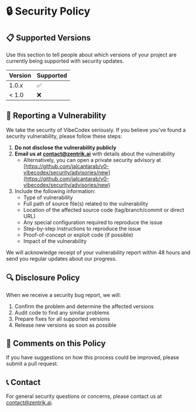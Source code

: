 # 🔒 Security Policy

## 📋 Supported Versions

Use this section to tell people about which versions of your project are currently being supported with security updates.

| Version | Supported          |
| ------- | ------------------ |
| 1.0.x   | :white_check_mark: |
| < 1.0   | :x:                |

## 🚨 Reporting a Vulnerability

We take the security of VibeCodex seriously. If you believe you've found a security vulnerability, please follow these steps:

1. **Do not disclose the vulnerability publicly**
2. **Email us at [contact@zentrik.ai](mailto:contact@zentrik.ai)** with details about the vulnerability
   - Alternatively, you can open a private security advisory at [https://github.com/jalcantarab/v0-vibecodex/security/advisories/new](https://github.com/jalcantarab/v0-vibecodex/security/advisories/new)
3. Include the following information:
   - Type of vulnerability
   - Full path of source file(s) related to the vulnerability
   - Location of the affected source code (tag/branch/commit or direct URL)
   - Any special configuration required to reproduce the issue
   - Step-by-step instructions to reproduce the issue
   - Proof-of-concept or exploit code (if possible)
   - Impact of the vulnerability

We will acknowledge receipt of your vulnerability report within 48 hours and send you regular updates about our progress.

## 🔍 Disclosure Policy

When we receive a security bug report, we will:

1. Confirm the problem and determine the affected versions
2. Audit code to find any similar problems
3. Prepare fixes for all supported versions
4. Release new versions as soon as possible

## 💬 Comments on this Policy

If you have suggestions on how this process could be improved, please submit a pull request.

## 📞 Contact

For general security questions or concerns, please contact us at [contact@zentrik.ai](mailto:contact@zentrik.ai).
